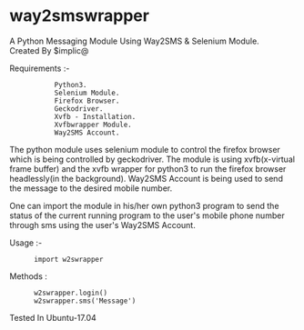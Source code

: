 # way2smswrapper
A Python Messaging Module Using Way2SMS & Selenium Module.  
Created By $implic@

Requirements :-

               Python3. 
               Selenium Module. 
               Firefox Browser. 
               Geckodriver. 
               Xvfb - Installation. 
               Xvfbwrapper Module. 
               Way2SMS Account.

The python module uses selenium module to control the firefox browser which is being controlled by geckodriver.
The module is using xvfb(x-virtual frame buffer) and the xvfb wrapper for python3 to run the firefox browser 
headlessly(in the background). Way2SMS Account is being used to send the message to the desired mobile number.

One can import the module in his/her own python3 program to send the status of the current running program to 
the user's mobile phone number through sms using the user's Way2SMS Account.

Usage   :-
          
          import w2swrapper

Methods : 
          
          w2swrapper.login()
          w2swrapper.sms('Message')

Tested In Ubuntu-17.04
